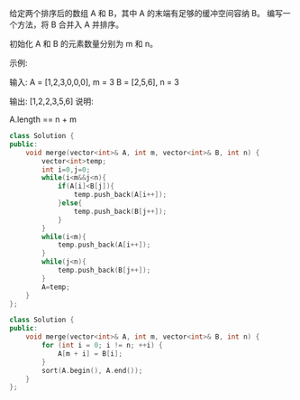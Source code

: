 给定两个排序后的数组 A 和 B，其中 A 的末端有足够的缓冲空间容纳 B。 编写一个方法，将 B 合并入 A 并排序。

初始化 A 和 B 的元素数量分别为 m 和 n。

示例:

输入:
A = [1,2,3,0,0,0], m = 3
B = [2,5,6],       n = 3

输出: [1,2,2,3,5,6]
说明:

A.length == n + m

```cpp
class Solution {
public:
    void merge(vector<int>& A, int m, vector<int>& B, int n) {
        vector<int>temp;
        int i=0,j=0;
        while(i<m&&j<n){
            if(A[i]<B[j]){
                temp.push_back(A[i++]);
            }else{
                temp.push_back(B[j++]);
            }
        }
        while(i<m){
            temp.push_back(A[i++]);
        }
        while(j<n){
            temp.push_back(B[j++]);
        }
        A=temp;
    }
};
```

```cpp
class Solution {
public:
    void merge(vector<int>& A, int m, vector<int>& B, int n) {
        for (int i = 0; i != n; ++i) {
            A[m + i] = B[i];
        }
        sort(A.begin(), A.end());
    }
};
```

